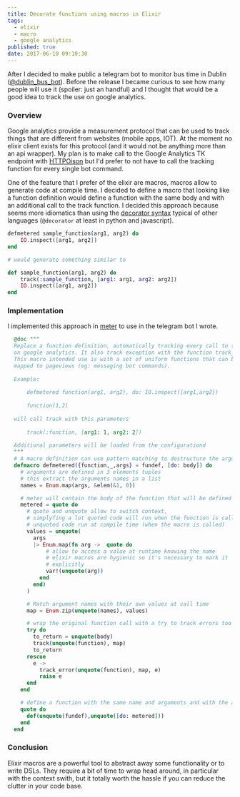 ```yaml
---
title: Decorate functions using macros in Elixir
tags:
  - elixir
  - macro
  - google analytics
published: true
date: 2017-06-10 09:10:30
---
```


After I decided to make public a telegram bot to monitor bus time in Dublin ([@dublin_bus_bot](https://telegram.me/dublin_bus_bot)). Before the release I became curious to see how many people will use it (spoiler: just an handful) and I thought that would be a good idea to track the use on google analytics.

### Overview

Google analytics provide a measurement protocol that can be used to track things that are different from websites (mobile apps, IOT). At the moment no elixir client exists for this protocol (and it would not be anything more than an api wrapper). My plan is to make call to the Google Analytics TK endpoint with [HTTPOison](https://github.com/edgurgel/httpoison) but I'd prefer to not have to call the tracking function for every single bot command.

One of the feature that I prefer of the elixir are macros, macros allow to generate code at compile time. I decided to define a macro that looking like a function definition would define a function with the same body and with an additional call to the track function. I decided this approach because seems more idiomatics than using the [decorator syntax](https://github.com/arjan/decorator) typical of other languages (`@decorator` at least in python and javascript).

```elixir
defmetered sample_function(arg1, arg2) do
    IO.inspect([arg1, arg2])
end

# would generate something similar to

def sample_function(arg1, arg2) do
    track(:sample_function, [arg1: arg1, arg2: arg2])
    IO.inspect([arg1, arg2])
end

```

### Implementation

I implemented this approach in [meter](https://hex.pm/packages/meter) to use in the telegram bot I wrote.

```elixir
  @doc """
  Replace a function definition, automatically tracking every call to the function
  on google analytics. It also track exception with the function track_error.
  This macro intended use is with a set of uniform functions that can be concettualy
  mapped to pageviews (eg: messaging bot commands).
  
  Example:
  
      defmetered function(arg1, arg2), do: IO.inspect({arg1,arg2})
  
      function(1,2)
      
  will call track with this parameters
      
      track(:function, [arg1: 1, arg2: 2])
  
  Additional parameters will be loaded from the configurationd
  """
  # A macro definition can use pattern matching to destructure the arguments
  defmacro defmetered({function,_,args} = fundef, [do: body]) do
    # arguments are defined in 3 elements tuples
    # this extract the arguments names in a list
    names = Enum.map(args, &elem(&1, 0))

    # meter will contain the body of the function that will be defined by the macro
    metered = quote do
      # quote and unquote allow to switch context,
      # simplyfing a lot quoted code will run when the function is called
      # unquoted code run at compile time (when the macro is called)
      values = unquote(
        args
        |> Enum.map(fn arg ->  quote do
            # allow to access a value at runtime knowing the name
            # elixir macros are hygienic so it's necessary to mark it
            # explicitly
            var!(unquote(arg))
          end
        end)
      )

      # Match argument names with their own values at call time
      map = Enum.zip(unquote(names), values)

      # wrap the original function call with a try to track errors too
      try do
        to_return = unquote(body)
        track(unquote(function), map)
        to_return
      rescue
        e ->
          track_error(unquote(function), map, e)
          raise e
      end
    end

    # define a function with the same name and arguments and with the augmented body
    quote do
      def(unquote(fundef),unquote([do: metered]))
    end
  end
```

### Conclusion

Elixir macros are a powerful tool to abstract away some functionality or to write DSLs. They require a bit of time to wrap head around, in particular with the context swith, but it totally worth the hassle if you can reduce the clutter in your code base.

